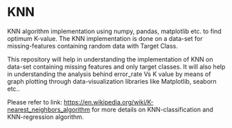 # KNN
KNN algorithm implementation using numpy, pandas, matplotlib etc. to find optimum K-value. 
The KNN implementation is done on a data-set for missing-features containing random data with Target Class.

This repository will help in understanding the implementation of KNN on data-set containing missing features and only target classes. It will also help in understanding the analysis behind error_rate Vs K value by means of graph plotting through data-visualization libraries like Matplotlib, seaborn etc..

Please refer to link: https://en.wikipedia.org/wiki/K-nearest_neighbors_algorithm for more details on KNN-classification and KNN-regression algorithm.
